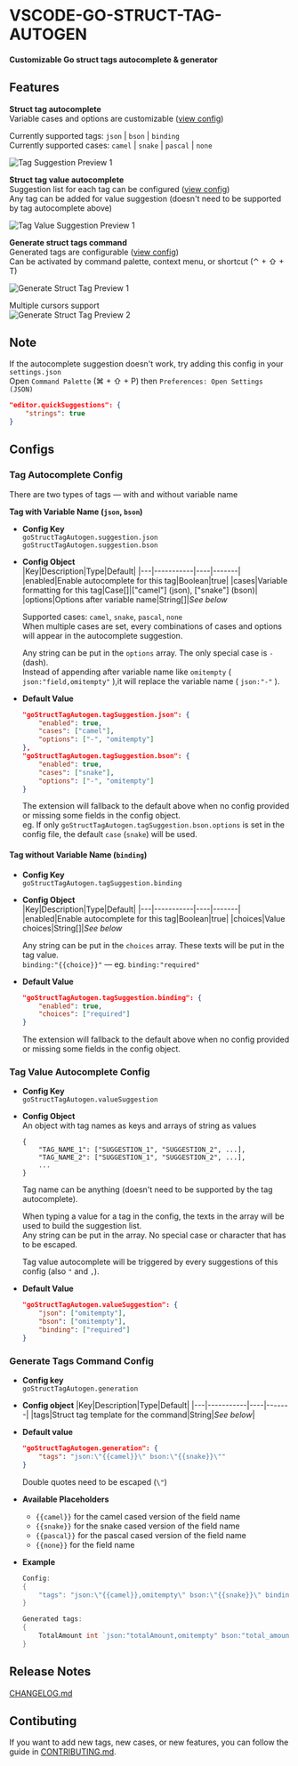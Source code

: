# VSCODE-GO-STRUCT-TAG-AUTOGEN

#### Customizable Go struct tags autocomplete & generator

## Features

**Struct tag autocomplete**  
Variable cases and options are customizable ([view config](#tag-autocomplete-config))  

Currently supported tags: `json` | `bson` | `binding`  
Currently supported cases: `camel` | `snake` | `pascal` | `none`

![Tag Suggestion Preview 1](https://raw.githubusercontent.com/maxnatchanon/vscode-go-struct-tag-autogen/main/assets/gif/tag-suggestion-0.gif)

**Struct tag value autocomplete**  
Suggestion list for each tag can be configured ([view config](#tag-value-autocomplete-config))  
Any tag can be added for value suggestion (doesn't need to be supported by tag autocomplete above)

![Tag Value Suggestion Preview 1](https://raw.githubusercontent.com/maxnatchanon/vscode-go-struct-tag-autogen/main/assets/gif/value-suggestion-0.gif)


**Generate struct tags command**  
Generated tags are configurable ([view config](#generate-tags-command-config))  
Can be activated by command palette, context menu, or shortcut (⌃ + ⇧ + T)  

![Generate Struct Tag Preview 1](https://raw.githubusercontent.com/maxnatchanon/vscode-go-struct-tag-autogen/main/assets/gif/generate-0.gif)

Multiple cursors support  
![Generate Struct Tag Preview 2](https://raw.githubusercontent.com/maxnatchanon/vscode-go-struct-tag-autogen/main/assets/gif/generate-1.gif)

## Note
If the autocomplete suggestion doesn't work, try adding this config in your `settings.json`  
Open `Command Palette` (⌘ + ⇧ + P) then `Preferences: Open Settings (JSON)`

```json
"editor.quickSuggestions": {
    "strings": true
}
```

## Configs
### **Tag Autocomplete Config**
There are two types of tags — with and without variable name  

**Tag with Variable Name (`json`, `bson`)**
- **Config Key**  
    `goStructTagAutogen.suggestion.json`  
    `goStructTagAutogen.suggestion.bson`
- **Config Object**  
    |Key|Description|Type|Default|
    |---|-----------|----|-------|
    |enabled|Enable autocomplete for this tag|Boolean|true|
    |cases|Variable formatting for this tag|Case[]|["camel"] (json), ["snake"] (bson)|
    |options|Options after variable name|String[]|*See below*

    Supported cases: `camel`, `snake`, `pascal`, `none`  
    When multiple cases are set, every combinations of cases and options will appear in the autocomplete suggestion.

    Any string can be put in the `options` array. The only special case is `-` (dash).  
    Instead of appending after variable name like `omitempty` ( `json:"field,omitempty"` ),it will replace the variable name ( `json:"-"` ).
- **Default Value**
    ```json
    "goStructTagAutogen.tagSuggestion.json": {
        "enabled": true,
        "cases": ["camel"],
        "options": ["-", "omitempty"]
    },
    "goStructTagAutogen.tagSuggestion.bson": {
        "enabled": true,
        "cases": ["snake"],
        "options": ["-", "omitempty"]
    }
    ```
    The extension will fallback to the default above when no config provided or missing some fields in the config object.  
    eg. If only `goStructTagAutogen.tagSuggestion.bson.options` is set in the config file, the default `case` (`snake`) will be used.

#### **Tag without Variable Name (`binding`)**
- **Config Key**  
    `goStructTagAutogen.tagSuggestion.binding`  
- **Config Object**  
    |Key|Description|Type|Default|
    |---|-----------|----|-------|
    |enabled|Enable autocomplete for this tag|Boolean|true|
    |choices|Value choices|String[]|*See below*

    Any string can be put in the `choices` array. These texts will be put in the tag value.  
    `binding:"{{choice}}"` — eg. `binding:"required"`
- **Default Value**
    ```json
    "goStructTagAutogen.tagSuggestion.binding": {
        "enabled": true,
        "choices": ["required"]
    }
    ```
    The extension will fallback to the default above when no config provided or missing some fields in the config object.

### **Tag Value Autocomplete Config**
- **Config Key**  
    `goStructTagAutogen.valueSuggestion`
- **Config Object**  
    An object with tag names as keys and arrays of string as values  
    ```
    {
        "TAG_NAME_1": ["SUGGESTION_1", "SUGGESTION_2", ...],
        "TAG_NAME_2": ["SUGGESTION_1", "SUGGESTION_2", ...],
        ...
    }
    ```
    Tag name can be anything (doesn't need to be supported by the tag autocomplete).

    When typing a value for a tag in the config, the texts in the array will be used to build the suggestion list.  
    Any string can be put in the array. No special case or character that has to be escaped.    

    Tag value autocomplete will be triggered by every suggestions of this config (also `"` and `,`).

- **Default Value**
    ```json
    "goStructTagAutogen.valueSuggestion": {
        "json": ["omitempty"],
        "bson": ["omitempty"],
        "binding": ["required"]
    }
    ```

### **Generate Tags Command Config**
- **Config key**  
    `goStructTagAutogen.generation`  
- **Config object**
    |Key|Description|Type|Default|
    |---|-----------|----|-------|
    |tags|Struct tag template for the command|String|*See below*|
    
- **Default value**
    ```json
    "goStructTagAutogen.generation": {
        "tags": "json:\"{{camel}}\" bson:\"{{snake}}\""
    }
    ```
    Double quotes need to be escaped (`\"`)
- **Available Placeholders**
    - `{{camel}}`  for the camel cased version of the field name
    - `{{snake}}` for the snake cased version of the field name
    - `{{pascal}}` for the pascal cased version of the field name
    - `{{none}}` for the field name
- **Example**
    ```go
    Config:
    {
        "tags": "json:\"{{camel}},omitempty\" bson:\"{{snake}}\" binding:\"required,gte=10\""
    }

    Generated tags:
    {
        TotalAmount int `json:"totalAmount,omitempty" bson:"total_amount" binding:"required,gte=10"`
    }
    ```

## Release Notes

[CHANGELOG.md](https://github.com/maxnatchanon/vscode-go-struct-tag-autogen/blob/main/CHANGELOG.md)

## Contibuting

If you want to add new tags, new cases, or new features, you can follow the guide in [CONTRIBUTING.md](https://github.com/maxnatchanon/vscode-go-struct-tag-autogen/blob/main/CONTRIBUTING.md).

